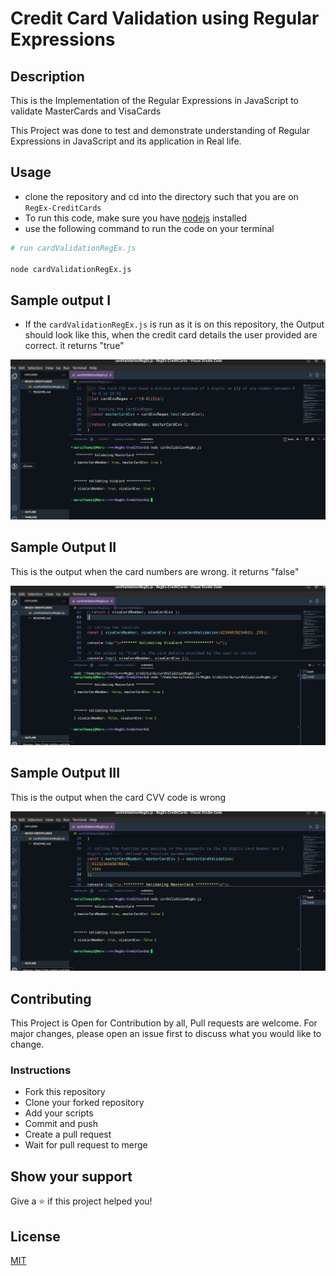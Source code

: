 # Credit Card Validation using Regular Expressions

## Description

This is the Implementation of the Regular Expressions in JavaScript to validate MasterCards and VisaCards

This Project was done to test and demonstrate understanding of Regular Expressions in JavaScript and its application in Real life.

## Usage

- clone the repository and cd into the directory such that you are on `RegEx-CreditCards`
- To run this code, make sure you have [nodejs](https://nodejs.org) installed
- use the following command to run the code on your terminal

```bash
# run cardValidationRegEx.js

node cardValidationRegEx.js

```

## Sample output I

- If the `cardValidationRegEx.js` is run as it is on this repository, the Output should look like this, when the credit card details the user provided are correct. it returns "true"

![output1](./output1.png)

## Sample Output II

This is the output when the card numbers are wrong. it returns "false"

![output2](./output2.png)

## Sample Output III

This is the output when the card CVV code is wrong

![output3](./output3.png)

## Contributing

This Project is Open for Contribution by all,
Pull requests are welcome.
For major changes, please open an issue first
to discuss what you would like to change.

### Instructions

- Fork this repository
- Clone your forked repository
- Add your scripts
- Commit and push
- Create a pull request
- Wait for pull request to merge

## Show your support

Give a ⭐️ if this project helped you!

## License

[MIT](https://choosealicense.com/licenses/mit/)
